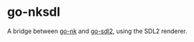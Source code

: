 # go-nksdl

A bridge between [go-nk][go-nk] and [go-sdl2][go-sdl2], using the SDL2 renderer.

[go-nk]: https://github.com/kbolino/go-nk
[go-sdl2]: https://github.com/veandco/go-sdl2
